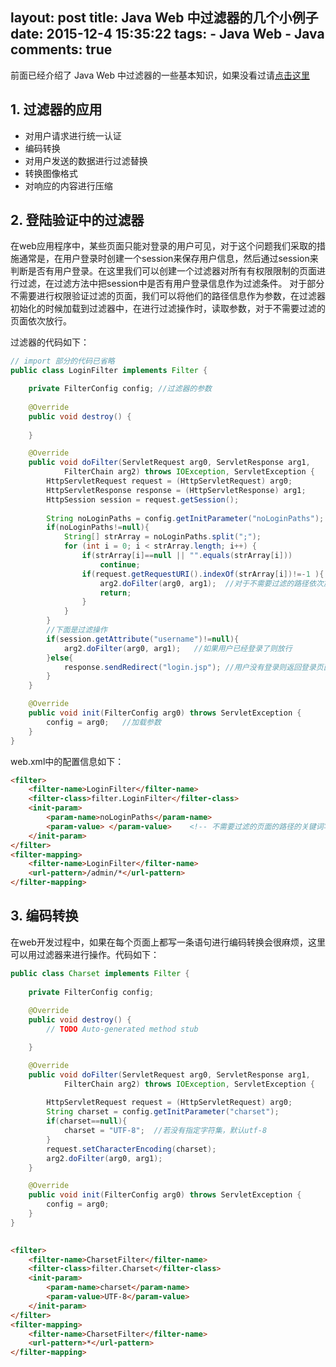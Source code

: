 layout: post
title: Java Web 中过滤器的几个小例子
date: 2015-12-4 15:35:22
tags: 
	- Java Web
	- Java
comments: true
---

前面已经介绍了 Java Web 中过滤器的一些基本知识，如果没看过请[点击这里](../../../../2015/12/03/filter-of-javaweb/)

## 1. 过滤器的应用
- 对用户请求进行统一认证
- 编码转换
- 对用户发送的数据进行过滤替换
- 转换图像格式
- 对响应的内容进行压缩

<!--more-->

## 2. 登陆验证中的过滤器
在web应用程序中，某些页面只能对登录的用户可见，对于这个问题我们采取的措施通常是，在用户登录时创建一个session来保存用户信息，然后通过session来判断是否有用户登录。在这里我们可以创建一个过滤器对所有有权限限制的页面进行过滤，在过滤方法中把session中是否有用户登录信息作为过滤条件。
对于部分不需要进行权限验证过滤的页面，我们可以将他们的路径信息作为参数，在过滤器初始化的时候加载到过滤器中，在进行过滤操作时，读取参数，对于不需要过滤的页面依次放行。

过滤器的代码如下：
``` java
// import 部分的代码已省略
public class LoginFilter implements Filter {

	private FilterConfig config; //过滤器的参数
	
	@Override
	public void destroy() {
		
	}

	@Override
	public void doFilter(ServletRequest arg0, ServletResponse arg1,
			FilterChain arg2) throws IOException, ServletException {
		HttpServletRequest request = (HttpServletRequest) arg0;
		HttpServletResponse response = (HttpServletResponse) arg1;
		HttpSession session = request.getSession();
		
		String noLoginPaths = config.getInitParameter("noLoginPaths"); //获取不需要过滤的路径
		if(noLoginPaths!=null){
			String[] strArray = noLoginPaths.split(";");  
			for (int i = 0; i < strArray.length; i++) {
				if(strArray[i]==null || "".equals(strArray[i]))
					continue;
				if(request.getRequestURI().indexOf(strArray[i])!=-1 ){
					arg2.doFilter(arg0, arg1);  //对于不需要过滤的路径依次放行
					return;
				}
			}
		}
		//下面是过滤操作
		if(session.getAttribute("username")!=null){
			arg2.doFilter(arg0, arg1);   //如果用户已经登录了则放行
		}else{
			response.sendRedirect("login.jsp"); //用户没有登录则返回登录页面
		}
	}

	@Override
	public void init(FilterConfig arg0) throws ServletException {
		config = arg0;   //加载参数
	}
}

```

web.xml中的配置信息如下：
``` html
<filter>
	<filter-name>LoginFilter</filter-name>
	<filter-class>filter.LoginFilter</filter-class>
	<init-param>
		<param-name>noLoginPaths</param-name>   
		<param-value> </param-value>    <!-- 不需要过滤的页面的路径的关键词写在这里，分号隔开多个关键词 -->
	</init-param>
</filter>
<filter-mapping>
	<filter-name>LoginFilter</filter-name>
	<url-pattern>/admin/*</url-pattern>
</filter-mapping>

```

## 3. 编码转换
在web开发过程中，如果在每个页面上都写一条语句进行编码转换会很麻烦，这里可以用过滤器来进行操作。代码如下：
``` java
public class Charset implements Filter {
	
	private FilterConfig config;
	
	@Override
	public void destroy() {
		// TODO Auto-generated method stub

	}

	@Override
	public void doFilter(ServletRequest arg0, ServletResponse arg1,
			FilterChain arg2) throws IOException, ServletException {
		
		HttpServletRequest request = (HttpServletRequest) arg0;
		String charset = config.getInitParameter("charset"); 
		if(charset==null){
			charset = "UTF-8";  //若没有指定字符集，默认utf-8
		}
		request.setCharacterEncoding(charset);
		arg2.doFilter(arg0, arg1);
	}

	@Override
	public void init(FilterConfig arg0) throws ServletException {
		config = arg0;
	}
}
		
```

``` html
<filter>
	<filter-name>CharsetFilter</filter-name>
	<filter-class>filter.Charset</filter-class>
	<init-param>
		<param-name>charset</param-name>
		<param-value>UTF-8</param-value>
	</init-param>
</filter>
<filter-mapping>
	<filter-name>CharsetFilter</filter-name>
	<url-pattern>*</url-pattern>
</filter-mapping>

```
